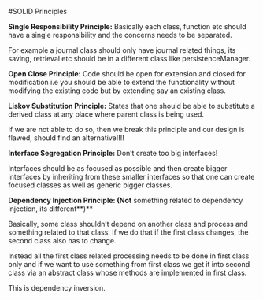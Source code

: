 #SOLID Principles

**Single Responsibility Principle:** Basically each class, function etc should have a single responsibility and the concerns needs to be separated.

For example a journal class should only have journal related things, its saving, retrieval etc should be in a different class like persistenceManager.

**Open Close Principle:** Code should be open for extension and closed for modification i.e you should be able to extend the functionality without modifying the existing code but by extending say an existing class.

**Liskov Substitution Principle:** States that one should be able to substitute a derived class at any place where parent class is being used.

If we are not able to do so, then we break this principle and our design is flawed, should find an alternative!!!!

**Interface Segregation Principle:** Don’t create too big interfaces!

Interfaces should be as focused as possible and then create bigger interfaces by inheriting from these smaller interfaces so that one can create focused classes as well as generic bigger classes.

**Dependency Injection Principle:  (Not** something related to dependency injection, its different**)**

Basically, some class shouldn’t depend on another class and process and something related to that class. If we do that if the first class changes, the second class also has to change.

Instead all the first class related processing needs to be done in first class only and if we want to use something from first class we get it into second class via an abstract class whose methods are implemented in first class.

This is dependency inversion.